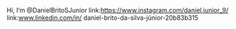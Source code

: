 Hi, I’m @DanielBritoSJunior
link:https://www.instagram.com/daniel.junior_9/
link:www.linkedin.com/in/
daniel-brito-da-silva-júnior-20b83b315

<!---
DanielBritoSJunior/DanielBritoSJunior is a ✨ special ✨ repository because its `README.md` (this file) appears on your GitHub profile.
You can click the Preview link to take a look at your changes.
--->
